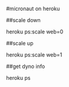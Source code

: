#micronaut on heroku


##scale down

heroku ps:scale web=0

##scale up

heroku ps:scale web=1

##get dyno info

heroku ps
